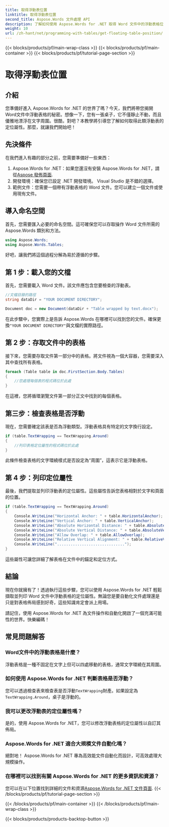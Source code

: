 ```yaml
---
title: 取得浮動表位置
linktitle: 取得浮動表位置
second_title: Aspose.Words 文件處理 API
description: 了解如何使用 Aspose.Words for .NET 取得 Word 文件中的浮動表格位置。這個詳細的逐步指南將引導您完成您需要了解的所有內容。
weight: 10
url: /zh-hant/net/programming-with-tables/get-floating-table-position/
---
```


{{< blocks/products/pf/main-wrap-class >}}
{{< blocks/products/pf/main-container >}}
{{< blocks/products/pf/tutorial-page-section >}}

# 取得浮動表位置

## 介紹

您準備好進入 Aspose.Words for .NET 的世界了嗎？今天，我們將帶您揭開Word文件中浮動表格的秘密。想像一下，您有一張桌子，它不僅靜止不動，而且優雅地漂浮在文字周圍。很酷，對吧？本教學將引導您了解如何取得此類浮動表的定位屬性。那麼，就讓我們開始吧！

## 先決條件

在我們進入有趣的部分之前，您需要準備好一些東西：

1.  Aspose.Words for .NET：如果您還沒有安裝 Aspose.Words for .NET，請從[Aspose 發佈頁面](https://releases.aspose.com/words/net/).
2. 開發環境：確保您已設定 .NET 開發環境。 Visual Studio 是不錯的選擇。
3. 範例文件：您需要一個帶有浮動表格的 Word 文件。您可以建立一個文件或使用現有文件。 

## 導入命名空間

首先，您需要匯入必要的命名空間。這可確保您可以存取操作 Word 文件所需的 Aspose.Words 類別和方法。

```csharp
using Aspose.Words;
using Aspose.Words.Tables;
```

好吧，讓我們將這個過程分解為易於遵循的步驟。

## 第 1 步：載入您的文檔

首先，您需要載入 Word 文件。該文件應包含您要檢查的浮動表。

```csharp
//文檔目錄的路徑
string dataDir = "YOUR DOCUMENT DIRECTORY";

Document doc = new Document(dataDir + "Table wrapped by text.docx");
```

在此步驟中，您實際上是告訴 Aspose.Words 在哪裡可以找到您的文件。確保更換`"YOUR DOCUMENT DIRECTORY"`與文檔的實際路徑。

## 第 2 步：存取文件中的表格

接下來，您需要存取文件第一部分中的表格。將文件視為一個大容器，您需要深入其中查找所有表格。

```csharp
foreach (Table table in doc.FirstSection.Body.Tables)
{
    //您處理每個表的程式碼位於此處
}
```

在這裡，您將循環瀏覽文件第一部分正文中找到的每個表格。

## 第三步：檢查表格是否浮動

現在，您需要確定該表是否為浮動類型。浮動表格具有特定的文字換行設定。

```csharp
if (table.TextWrapping == TextWrapping.Around)
{
    //列印表格定位屬性的程式碼位於此處
}
```

此條件檢查表格的文字環繞樣式是否設定為“周圍”，這表示它是浮動表格。

## 第 4 步：列印定位屬性

最後，我們提取並列印浮動表的定位屬性。這些屬性告訴您表格相對於文字和頁面的位置。

```csharp
if (table.TextWrapping == TextWrapping.Around)
{
    Console.WriteLine("Horizontal Anchor: " + table.HorizontalAnchor);
    Console.WriteLine("Vertical Anchor: " + table.VerticalAnchor);
    Console.WriteLine("Absolute Horizontal Distance: " + table.AbsoluteHorizontalDistance);
    Console.WriteLine("Absolute Vertical Distance: " + table.AbsoluteVerticalDistance);
    Console.WriteLine("Allow Overlap: " + table.AllowOverlap);
    Console.WriteLine("Relative Vertical Alignment: " + table.RelativeVerticalAlignment);
    Console.WriteLine("..............................");
}
```

這些屬性可讓您詳細了解表格在文件中的錨定和定位方式。

## 結論

現在你就擁有了！透過執行這些步驟，您可以使用 Aspose.Words for .NET 輕鬆擷取並列印 Word 文件中浮動表格的定位屬性。無論您是要自動化文件處理還是只是對表格佈局感到好奇，這些知識肯定會派上用場。

請記住，使用 Aspose.Words for .NET 為文件操作和自動化開啟了一個充滿可能性的世界。快樂編碼！

## 常見問題解答

### Word文件中的浮動表格是什麼？
浮動表格是一種不固定在文字上但可以四處移動的表格，通常文字環繞在其周圍。

### 如何使用 Aspose.Words for .NET 判斷表格是否浮動？
您可以透過檢查表來檢查表是否浮動`TextWrapping`財產。如果設定為`TextWrapping.Around`，桌子是浮動的。

### 我可以更改浮動表的定位屬性嗎？
是的，使用 Aspose.Words for .NET，您可以修改浮動表格的定位屬性以自訂其佈局。

### Aspose.Words for .NET 適合大規模文件自動化嗎？
絕對地！ Aspose.Words for .NET 專為高效能文件自動化而設計，可高效處理大規模操作。

### 在哪裡可以找到有關 Aspose.Words for .NET 的更多資訊和資源？
您可以在以下位置找到詳細的文件和資源[Aspose.Words for .NET 文件頁面](https://reference.aspose.com/words/net/).
{{< /blocks/products/pf/tutorial-page-section >}}

{{< /blocks/products/pf/main-container >}}
{{< /blocks/products/pf/main-wrap-class >}}

{{< blocks/products/products-backtop-button >}}
